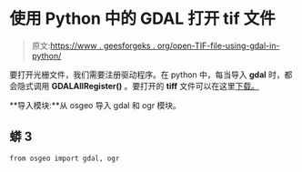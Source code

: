 # 使用 Python 中的 GDAL 打开 tif 文件

> 原文:[https://www . geesforgeks . org/open-TIF-file-using-gdal-in-python/](https://www.geeksforgeeks.org/opening-tif-file-using-gdal-in-python/)

要打开光栅文件，我们需要注册驱动程序。在 python 中，每当导入 **gdal** 时，都会隐式调用 **GDALAllRegister()** 。要打开的 **tiff** 文件可以在这里[下载。](https://drive.google.com/file/d/1Zjxa5iD-L8RjP1U2gKau92YTFNeIgUGd/view?usp=sharing)

**导入模块:**从 osgeo 导入 gdal 和 ogr 模块。

## 蟒 3

```
from osgeo import gdal, ogr
```